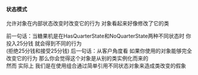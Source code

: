 #### 状态模式
允许对象在内部状态改变时改变它的行为  对象看起来好像修改了它的类  

前一句话：当糖果机是在HasQuarterState和NoQuarterState两种不同状态时  你投入25分钱  就会得到不同的行为  
(拒绝25分钱和接受25分钱)
后一句话：从客户角度看  如果你使用的对象能够完全改变它的行为  那么你会觉得这个对象是从别的类实例化而来的  
然而  实际上  我们是在使用组合通过简单引用不同状态对象来造成类改变的假象